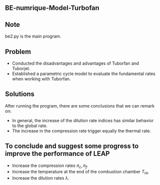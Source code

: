 ## BE-numrique-Model-Turbofan

## Note
be2.py is the main program.


## Problem
* Conducted the disadvantages and advantages of Tuborfan and Tuborjet.
* Established a parametric cycle model to evaluate the fundamental rates when working with Tuborfan.

## Solutions

After running the program, there are some conclusions that we can remark on:

* In general, the increase of the dilution rate indices has similar behavior to the global rate.
* The increase in the compression rate trigger equally the thermal rate.

## To conclude and suggest some progress to improve the performance of LEAP

* Increase the compression rates $\pi_c, \pi_f$.
* Increase the temperature at the end of the combustion chamber $T_{t4}$.
* Increase the dilution rates $\lambda$. 


